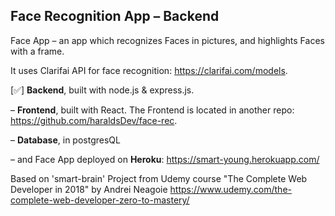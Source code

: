 ## Face Recognition App – Backend

Face App – an app which recognizes Faces in pictures, and highlights Faces with a frame. 

It uses Clarifai API for face recognition: https://clarifai.com/models.

[✅] **Backend**, built with node.js & express.js.

– **Frontend**, built with React. The Frontend is located in another repo: https://github.com/haraldsDev/face-rec.

– **Database**, in postgresQL

– and Face App deployed on **Heroku**: https://smart-young.herokuapp.com/

Based on 'smart-brain' Project from Udemy course "The Complete Web Developer in 2018" by Andrei Neagoie https://www.udemy.com/the-complete-web-developer-zero-to-mastery/ 
